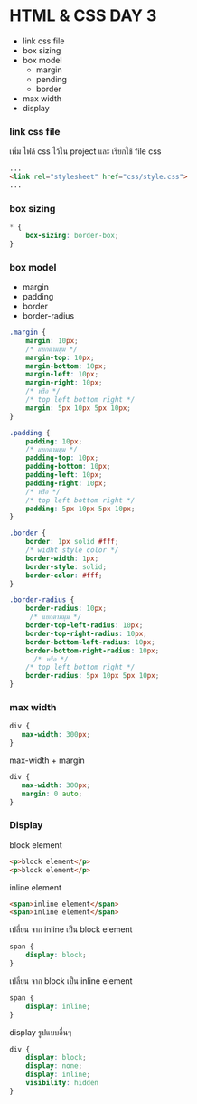 # HTML & CSS DAY 3

- link css file
- box sizing
- box model
    - margin
    - pending
    - border
- max width
- display

### link css file
เพิ่ม ไฟล์ css ไว้ใน project และ เรียกใช้ file css
```html
...
<link rel="stylesheet" href="css/style.css">
...
```
### box sizing
```css
* {
    box-sizing: border-box;
}
```
### box model

- margin
- padding
- border 
- border-radius

```css
.margin {
    margin: 10px;
    /* แยกตามมุม */
    margin-top: 10px;
    margin-bottom: 10px;
    margin-left: 10px;
    margin-right: 10px;
    /* หรือ */
    /* top left bottom right */
    margin: 5px 10px 5px 10px;
}

.padding {
    padding: 10px;
    /* แยกตามมุม */
    padding-top: 10px;
    padding-bottom: 10px;
    padding-left: 10px;
    padding-right: 10px; 
    /* หรือ */
    /* top left bottom right */
    padding: 5px 10px 5px 10px;
}

.border {
    border: 1px solid #fff;
    /* widht style color */
    border-width: 1px;
    border-style: solid;
    border-color: #fff;
}

.border-radius {
    border-radius: 10px;
     /* แยกตามมุม */
    border-top-left-radius: 10px;
    border-top-right-radius: 10px;
    border-bottom-left-radius: 10px;
    border-bottom-right-radius: 10px;
      /* หรือ */
    /* top left bottom right */
    border-radius: 5px 10px 5px 10px;
}
```

### max width

```css
div {
   max-width: 300px;
}
```

max-width + margin
```css
div {
   max-width: 300px;
   margin: 0 auto;
}
```

### Display

block element
```html
<p>block element</p>
<p>block element</p>
```

inline element
```html
<span>inline element</span>
<span>inline element</span>
```

เปลี่ยน จาก inline เป็น block element
```css
span {
    display: block;
}
```


เปลี่ยน จาก block เป็น inline element
```css
span {
    display: inline;
}
```

display รูปแบบอื่นๆ
```css
div {
    display: block;
    display: none;
    display: inline;
    visibility: hidden
}
```